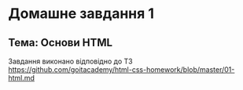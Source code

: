 # Домашне завдання 1
## Тема: Основи HTML
Завдання виконано відповідно до ТЗ https://github.com/goitacademy/html-css-homework/blob/master/01-html.md

